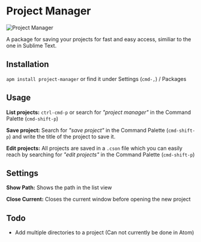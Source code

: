 # Project Manager

![Project Manager](https://raw.github.com/danielbrodin/atom-project-manager/master/project-manager.gif)

A package for saving your projects for fast and easy access, similiar to the one in Sublime Text.

## Installation
`apm install project-manager` or find it under Settings (`cmd-,`) / Packages

## Usage
**List projects:** `ctrl-cmd-p` or search for *"project manager"* in the Command Palette (`cmd-shift-p`)

**Save project:** Search for *"save project"* in the Command Palette (`cmd-shift-p`) and write the title of the project to save it.

**Edit projects:** All projects are saved in a `.cson` file which you can easily reach by searching for *"edit projects"* in the Command Palette (`cmd-shift-p`)

## Settings
**Show Path:** Shows the path in the list view

**Close Current:** Closes the current window before opening the new project

## Todo
- Add multiple directories to a project (Can not currently be done in Atom)
